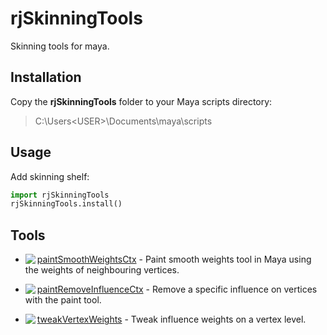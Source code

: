 # rjSkinningTools
Skinning tools for maya.

## Installation
Copy the **rjSkinningTools** folder to your Maya scripts directory:
> C:\Users\<USER>\Documents\maya\scripts

## Usage
Add skinning shelf:
```python
import rjSkinningTools
rjSkinningTools.install()
```

## Tools
* <img align="left" src="https://github.com/robertjoosten/rjSkinningTools/blob/master/icons/paintSmoothWeightsCtx.png">[paintSmoothWeightsCtx](paintSmoothWeightsCtx/README.md) - Paint smooth weights tool in Maya using the weights of neighbouring vertices.

* <img align="left" src="https://github.com/robertjoosten/rjSkinningTools/blob/master/icons/paintRemoveInfluenceCtx.png">[paintRemoveInfluenceCtx](paintRemoveInfluenceCtx/README.md) - Remove a specific influence on vertices with the paint tool.

* <img align="left" src="https://github.com/robertjoosten/rjSkinningTools/blob/master/icons/tweakVertexWeights.png">[tweakVertexWeights](tweakVertexWeights/README.md) - Tweak influence weights on a vertex level.

